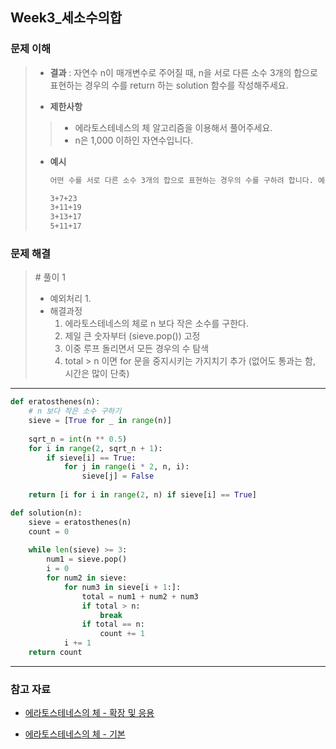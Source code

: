 ## Week3_세소수의합



### 문제 이해

> - **결과**
>   : 자연수 n이 매개변수로 주어질 때, n을 서로 다른 소수 3개의 합으로 표현하는 경우의 수를 return 하는 solution 함수를 작성해주세요.
>
> - **제한사항**
> > - 에라토스테네스의 체 알고리즘을 이용해서 풀어주세요.
> > - n은 1,000 이하인 자연수입니다.
>
> - **예시**
>
>   ```markdown
>   어떤 수를 서로 다른 소수 3개의 합으로 표현하는 경우의 수를 구하려 합니다. 예를 들어 33은 총 4가지 방법으로 표현할 수 있습니다.
>   
>   3+7+23
>   3+11+19
>   3+13+17
>   5+11+17
>   ```
>



### 문제 해결

> \# 풀이 1
>
> - 예외처리
>   1. 
> - 해결과정
>   1. 에라토스테네스의 체로 n 보다 작은 소수를 구한다.
>   2. 제일 큰 숫자부터 (sieve.pop()) 고정
>   3. 이중 루프 돌리면서 모든 경우의 수 탐색
>   4. total > n 이면 for 문을 중지시키는 가지치기 추가 
>      (없어도 통과는 함, 시간은 많이 단축)

---

```python
def eratosthenes(n):
    # n 보다 작은 소수 구하기
    sieve = [True for _ in range(n)]
    
    sqrt_n = int(n ** 0.5)
    for i in range(2, sqrt_n + 1):
        if sieve[i] == True:
            for j in range(i * 2, n, i):
                sieve[j] = False
                
    return [i for i in range(2, n) if sieve[i] == True]

def solution(n):
    sieve = eratosthenes(n)
    count = 0
    
    while len(sieve) >= 3:
        num1 = sieve.pop()
        i = 0
        for num2 in sieve:
            for num3 in sieve[i + 1:]:
                total = num1 + num2 + num3
                if total > n:
                    break
                if total == n:
                    count += 1
            i += 1
    return count
```

---



### 참고 자료

- [에라토스테네스의 체 - 확장 및 응용](https://velog.io/@joygoround/test-unsolved-%EC%86%8C%EC%88%98-%EC%B0%BE%EA%B8%B0-%ED%8C%8C%EC%9D%B4%EC%8D%AC)

- [에라토스테네스의 체 - 기본](https://leedakyeong.tistory.com/entry/python-%EC%86%8C%EC%88%98-%EC%B0%BE%EA%B8%B0-%EC%97%90%EB%9D%BC%ED%86%A0%EC%8A%A4%ED%85%8C%EB%84%A4%EC%8A%A4%EC%9D%98-%EC%B2%B4)

